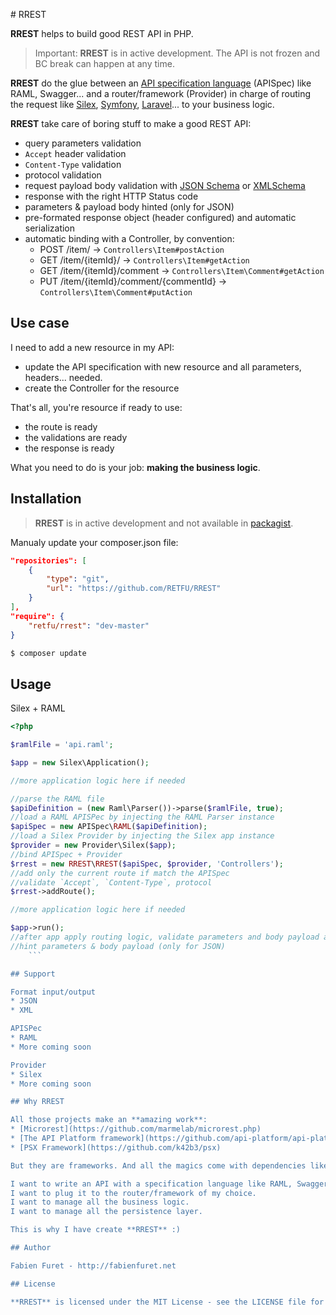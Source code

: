 # RREST

**RREST** helps to build good REST API in PHP.

> Important: **RREST** is in active development. The API is not frozen and BC break can happen at any time.

**RREST** do the glue between an [API specification language](https://en.wikipedia.org/wiki/Overview_of_RESTful_API_Description_Languages) (APISpec) like RAML, Swagger... and a router/framework (Provider) in charge of routing the request like [Silex](http://silex.sensiolabs.org/), [Symfony](https://symfony.com/), [Laravel](https://laravel.com/)... to your business logic.


**RREST** take care of boring stuff to make a good REST API:
* query parameters validation
* `Accept` header validation
* `Content-Type` validation
* protocol validation
* request payload body validation with [JSON Schema](http://json-schema.org/) or [XMLSchema](https://www.w3.org/XML/Schema)
* response with the right HTTP Status code
* parameters & payload body hinted (only for JSON)
* pre-formated response object (header configured) and automatic serialization
* automatic binding with a Controller, by convention:
    * POST /item/ -> `Controllers\Item#postAction`
    * GET /item/{itemId}/ -> `Controllers\Item#getAction`
    * GET /item/{itemId}/comment -> `Controllers\Item\Comment#getAction`
    * PUT /item/{itemId}/comment/{commentId} -> `Controllers\Item\Comment#putAction`

## Use case

I need to add a new resource in my API:
* update the API specification with new resource and all parameters, headers... needed.
* create the Controller for the resource

That's all, you're resource if ready to use:
* the route is ready
* the validations are ready
* the response is ready

What you need to do is your job: **making the business logic**.

## Installation

> **RREST** is in active development and not available in [packagist](https://packagist.org).

Manualy update your composer.json file:

```json
"repositories": [
    {
        "type": "git",
        "url": "https://github.com/RETFU/RREST"
    }
],
"require": {
    "retfu/rrest": "dev-master"
}
```

```bash
$ composer update
```

<!-- The recommended way to install **RREST** is through [Composer](https://getcomposer.org/):

```bash
$ composer require retfu/rrest
``` -->

## Usage

Silex + RAML

```php
<?php

$ramlFile = 'api.raml';

$app = new Silex\Application();

//more application logic here if needed

//parse the RAML file
$apiDefinition = (new Raml\Parser())->parse($ramlFile, true);
//load a RAML APISPec by injecting the RAML Parser instance
$apiSpec = new APISpec\RAML($apiDefinition);
//load a Silex Provider by injecting the Silex app instance
$provider = new Provider\Silex($app);
//bind APISpec + Provider
$rrest = new RREST\RREST($apiSpec, $provider, 'Controllers');
//add only the current route if match the APISpec
//validate `Accept`, `Content-Type`, protocol
$rrest->addRoute();

//more application logic here if needed

$app->run();
//after app apply routing logic, validate parameters and body payload against the APISpec
//hint parameters & body payload (only for JSON)
    ```

## Support

Format input/output
* JSON
* XML

APISPec
* RAML
* More coming soon

Provider
* Silex
* More coming soon

## Why RREST

All those projects make an **amazing work**:
* [Microrest](https://github.com/marmelab/microrest.php)
* [The API Platform framework](https://github.com/api-platform/api-platform)
* [PSX Framework](https://github.com/k42b3/psx)

But they are frameworks. And all the magics come with dependencies like ORM, frameworks, response format standard...

I want to write an API with a specification language like RAML, Swagger...  
I want to plug it to the router/framework of my choice.  
I want to manage all the business logic.  
I want to manage all the persistence layer.

This is why I have create **RREST** :)

## Author

Fabien Furet - http://fabienfuret.net

## License

**RREST** is licensed under the MIT License - see the LICENSE file for details
